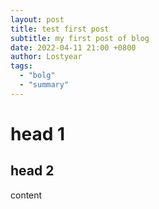 ```yaml
---
layout: post
title: test first post
subtitle: my first post of blog
date: 2022-04-11 21:00 +0800
author: Lostyear
tags: 
  - "bolg"
  - "summary"
---
```

# head 1
## head 2
content
